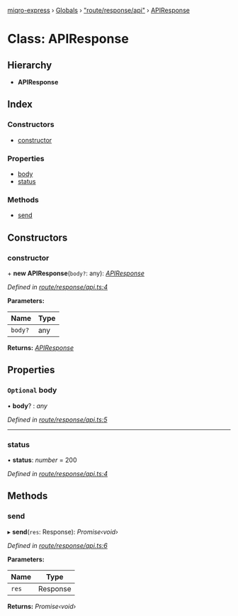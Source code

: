 [miqro-express](../README.md) › [Globals](../globals.md) › ["route/response/api"](../modules/_route_response_api_.md) › [APIResponse](_route_response_api_.apiresponse.md)

# Class: APIResponse

## Hierarchy

* **APIResponse**

## Index

### Constructors

* [constructor](_route_response_api_.apiresponse.md#constructor)

### Properties

* [body](_route_response_api_.apiresponse.md#optional-body)
* [status](_route_response_api_.apiresponse.md#status)

### Methods

* [send](_route_response_api_.apiresponse.md#send)

## Constructors

###  constructor

\+ **new APIResponse**(`body?`: any): *[APIResponse](_route_response_api_.apiresponse.md)*

*Defined in [route/response/api.ts:4](https://github.com/claukers/miqro-express/blob/47304ab/src/route/response/api.ts#L4)*

**Parameters:**

Name | Type |
------ | ------ |
`body?` | any |

**Returns:** *[APIResponse](_route_response_api_.apiresponse.md)*

## Properties

### `Optional` body

• **body**? : *any*

*Defined in [route/response/api.ts:5](https://github.com/claukers/miqro-express/blob/47304ab/src/route/response/api.ts#L5)*

___

###  status

• **status**: *number* = 200

*Defined in [route/response/api.ts:4](https://github.com/claukers/miqro-express/blob/47304ab/src/route/response/api.ts#L4)*

## Methods

###  send

▸ **send**(`res`: Response): *Promise‹void›*

*Defined in [route/response/api.ts:6](https://github.com/claukers/miqro-express/blob/47304ab/src/route/response/api.ts#L6)*

**Parameters:**

Name | Type |
------ | ------ |
`res` | Response |

**Returns:** *Promise‹void›*
